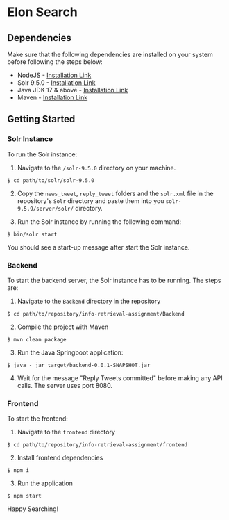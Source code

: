 # Elon Search

## Dependencies
Make sure that the following dependencies are installed on your system before following the steps below:
- NodeJS - [Installation Link](https://nodejs.org/en/download)
- Solr 9.5.0 - [Installation Link](https://solr.apache.org/downloads.html)
- Java JDK 17 & above - [Installation Link](https://www.oracle.com/sg/java/technologies/downloads/)
- Maven - [Installation Link](https://maven.apache.org/download.cgi)

## Getting Started

### Solr Instance
To run the Solr instance:
1. Navigate to the `/solr-9.5.0` directory on your machine.
```
$ cd path/to/solr/solr-9.5.0
```
2. Copy the `news_tweet`, `reply_tweet` folders and the `solr.xml` file in the repository's `Solr` directory and paste them into you `solr-9.5.9/server/solr/` directory.

2. Run the Solr instance by running the following command:
```
$ bin/solr start
```

You should see a start-up message after start the Solr instance.

### Backend
To start the backend server, the Solr instance has to be running. The steps are:
1. Navigate to the `Backend` directory in the repository
```
$ cd path/to/repository/info-retrieval-assignment/Backend
```
2. Compile the project with Maven
```
$ mvn clean package
```
3. Run the Java Springboot application:
```
$ java - jar target/backend-0.0.1-SNAPSHOT.jar
```
4. Wait for the message "Reply Tweets committed" before making any API calls. The server uses port 8080.

### Frontend
To start the frontend:
1. Navigate to the `frontend` directory
```
$ cd path/to/repository/info-retrieval-assignment/frontend
```
2. Install frontend dependencies
```
$ npm i
```
3. Run the application
```
$ npm start
```

Happy Searching!